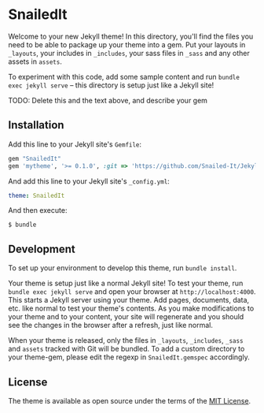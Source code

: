 # SnailedIt

Welcome to your new Jekyll theme! In this directory, you'll find the files you need to be able to package up your theme into a gem. Put your layouts in `_layouts`, your includes in `_includes`, your sass files in `_sass` and any other assets in `assets`.

To experiment with this code, add some sample content and run `bundle exec jekyll serve` – this directory is setup just like a Jekyll site!

TODO: Delete this and the text above, and describe your gem


## Installation

Add this line to your Jekyll site's `Gemfile`:

```ruby
gem "SnailedIt"
gem 'mytheme', '>= 0.1.0', :git => 'https://github.com/Snailed-It/JekyllTheme.git'
```

And add this line to your Jekyll site's `_config.yml`:

```yaml
theme: SnailedIt
```

And then execute:

    $ bundle

## Development

To set up your environment to develop this theme, run `bundle install`.

Your theme is setup just like a normal Jekyll site! To test your theme, run `bundle exec jekyll serve` and open your browser at `http://localhost:4000`. This starts a Jekyll server using your theme. Add pages, documents, data, etc. like normal to test your theme's contents. As you make modifications to your theme and to your content, your site will regenerate and you should see the changes in the browser after a refresh, just like normal.

When your theme is released, only the files in `_layouts`, `_includes`, `_sass` and `assets` tracked with Git will be bundled.
To add a custom directory to your theme-gem, please edit the regexp in `SnailedIt.gemspec` accordingly.

## License

The theme is available as open source under the terms of the [MIT License](https://opensource.org/licenses/MIT).